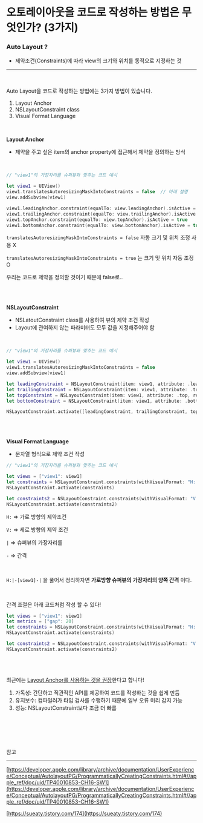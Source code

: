 # 오토레이아웃을 코드로 작성하는 방법은 무엇인가? (3가지)

### **Auto Layout ?**

- 제약조건(Constraints)에 따라 view의 크기와 위치를 동적으로 지정하는 것

---

<br>

Auto Layout을 코드로 작성하는 방법에는 3가지 방법이 있습니다.

1. Layout Anchor
2. NSLayoutConstraint class
3. Visual Format Language

<br>

****Layout Anchor****

- 제약을 주고 싶은 item의 anchor property에 접근해서 제약을 정의하는 방식

<br>

```swift
// "view1"의 가장자리를 슈퍼뷰와 맞추는 코드 예시

let view1 = UIView()
view1.translatesAutoresizingMaskIntoConstraints = false  // 아래 설명
view.addSubview(view1)

view1.leadingAnchor.constraint(equalTo: view.leadingAnchor).isActive = true
view1.trailingAnchor.constraint(equalTo: view.trailingAnchor).isActive = true
view1.topAnchor.constraint(equalTo: view.topAnchor).isActive = true
view1.bottomAnchor.constraint(equalTo: view.bottomAnchor).isActive = true
```

`translatesAutoresizingMaskIntoConstraints = false`  자동 크기 및 위치 조정 사용 X

`translatesAutoresizingMaskIntoConstraints = true` 는 크기 및 위치 자동 조정 O

우리는 코드로 제약을 정의할 것이기 때문에 false로..

<br><br>

**NSLayoutConstraint**

- NSLatoutConstraint class를 사용하여 뷰의 제약 조건 작성
- Layout에 관여하지 않는 파라미터도 모두 값을 지정해주어야 함

<br>

```swift
// "view1"의 가장자리를 슈퍼뷰와 맞추는 코드 예시

let view1 = UIView()
view1.translatesAutoresizingMaskIntoConstraints = false
view.addSubview(view1)

let leadingConstraint = NSLayoutConstraint(item: view1, attribute: .leading, relatedBy: .equal, toItem: view, attribute: .leading, multiplier: 1, constant: 0)
let trailingConstraint = NSLayoutConstraint(item: view1, attribute: .trailing, relatedBy: .equal, toItem: view, attribute: .trailing, multiplier: 1, constant: 0)
let topConstraint = NSLayoutConstraint(item: view1, attribute: .top, relatedBy: .equal, toItem: view, attribute: .top, multiplier: 1, constant: 0)
let bottomConstraint = NSLayoutConstraint(item: view1, attribute: .bottom, relatedBy: .equal, toItem: view, attribute: .bottom, multiplier: 1, constant: 0)

NSLayoutConstraint.activate([leadingConstraint, trailingConstraint, topConstraint, bottomConstraint])
```

<br><br>

**Visual Format Language**

- 문자열 형식으로 제약 조건 작성

```swift
// "view1"의 가장자리를 슈퍼뷰와 맞추는 코드 예시

let views = ["view1": view1]
let constraints = NSLayoutConstraint.constraints(withVisualFormat: "H:|-[view1]-|", options: [], metrics: nil, views: views)
NSLayoutConstraint.activate(constraints)

let constraints2 = NSLayoutConstraint.constraints(withVisualFormat: "V:|-[view1]-|", options: [], metrics: nil, views: views)
NSLayoutConstraint.activate(constraints2)
```

`H:` ⇒ 가로 방향의 제약조건

`V:` ⇒ 세로 방향의 제약 조건

`|`   ⇒ 슈퍼뷰의 가장자리를

`-`   ⇒ 간격

<br>

`H:|-[view1]-|` 을 풀어서 정리하자면 **가로방향 슈퍼뷰의 가장자리의 양쪽 간격** 이다.

<br>

간격 조절은 아래 코드처럼 작성 할 수 있다!

```swift
let views = ["view1": view1]
let metrics = ["gap": 20]
let constraints = NSLayoutConstraint.constraints(withVisualFormat: "H:|-(gap)-[view1]-(gap)-|", options: [], metrics: metrics, views: views)
NSLayoutConstraint.activate(constraints)

let constraints2 = NSLayoutConstraint.constraints(withVisualFormat: "V:|-(gap)-[view1]-(gap)-|", options: [], metrics: metrics, views: views)
NSLayoutConstraint.activate(constraints2)
```

<br><br>

최근에는 [Layout Anchor를 사용하는 것을 권장](https://developer.apple.com/library/archive/documentation/UserExperience/Conceptual/AutolayoutPG/WorkingwithConstraintsinInterfaceBuidler.html#//apple_ref/doc/uid/TP40010853-CH10-SW1)한다고 합니다!

1. 가독성: 간단하고 직관적인 API를 제공하여 코드를 작성하는 것을 쉽게 만듬
2. 유지보수: 컴파일러가 타입 검사를 수행하기 때문에 일부 오류 미리 감지 가능
3. 성능: NSLayoutConstraint보다 조금 더 빠름

<br><br><br><br>

참고

---

[https://developer.apple.com/library/archive/documentation/UserExperience/Conceptual/AutolayoutPG/ProgrammaticallyCreatingConstraints.html#//apple_ref/doc/uid/TP40010853-CH16-SW1](https://developer.apple.com/library/archive/documentation/UserExperience/Conceptual/AutolayoutPG/ProgrammaticallyCreatingConstraints.html#//apple_ref/doc/uid/TP40010853-CH16-SW1)

[https://sueaty.tistory.com/174](https://sueaty.tistory.com/174)
